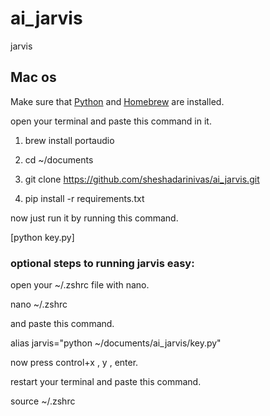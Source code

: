 # ai_jarvis
jarvis

## Mac os

Make sure that [Python](https://www.python.org) and [Homebrew](https://brew.sh) are installed.

open your terminal and paste this command in it.

1. brew install portaudio

2. cd ~/documents

3. git clone https://github.com/sheshadarinivas/ai_jarvis.git

4. pip install -r requirements.txt

now just run it by running this command.

[python key.py]

### optional steps to running jarvis easy:

open your ~/.zshrc file with nano.

nano ~/.zshrc

and paste this command.

alias jarvis="python ~/documents/ai_jarvis/key.py"

now press control+x , y , enter.

restart your terminal and paste this command.

source ~/.zshrc

